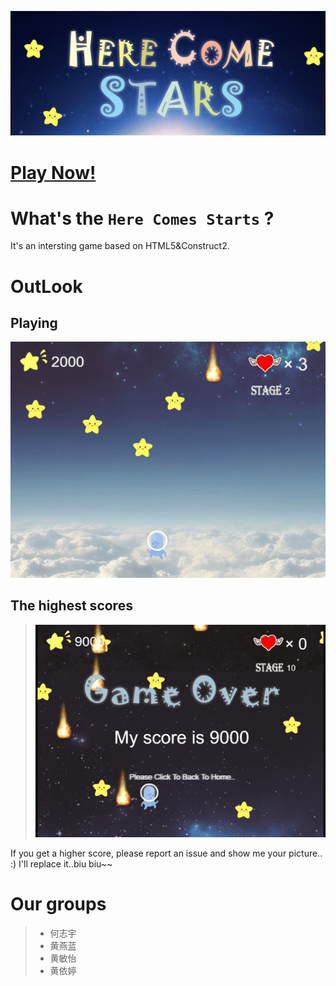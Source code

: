 ![title](./imgs/title.jpg)

# [Play Now!](https://heskeybaozi.github.io/Here-Comes-Stars/)

# What's the `Here Comes Starts` ?

It's an intersting game based on HTML5&Construct2.

# OutLook

## Playing

![first](./imgs/first.jpg)

## The highest scores
> ![highest](./imgs/222.jpg)

If you get a higher score, please report an issue and show me your picture.. :)
I'll replace it..biu biu~~

# Our groups
> - 何志宇
> - 黄燕蓝
> - 黄敏怡
> - 黄依婷


